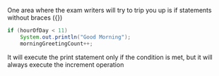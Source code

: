 One area where the exam writers will try to trip you up is if statements without braces
({})
```java
if (hourOfDay < 11)
    System.out.println("Good Morning");
    morningGreetingCount++;
```
It will execute the print statement only if the condition is
met, but it will always execute the increment operation